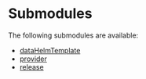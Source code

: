 # Submodules <a name="Submodules" id="submodules"></a>

The following submodules are available:
- [dataHelmTemplate](./dataHelmTemplate.java.md)
- [provider](./provider.java.md)
- [release](./release.java.md)